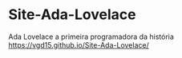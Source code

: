 # Site-Ada-Lovelace
Ada Lovelace a primeira programadora da história
https://vgd15.github.io/Site-Ada-Lovelace/
